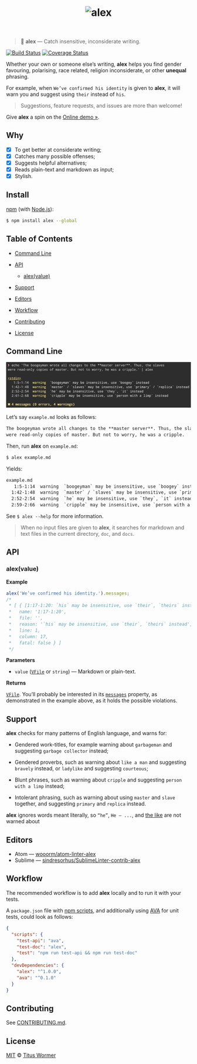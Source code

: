 <!--lint disable no-html first-heading-level maximum-line-length-->

<h1 align="center">
  <img width="400" src="https://rawgit.com/wooorm/alex/master/media/logo.svg" alt="alex">
  <br>
  <br>
</h1>

> 📝 **alex** — Catch insensitive, inconsiderate writing.

[![Build Status](https://img.shields.io/travis/wooorm/alex.svg)](https://travis-ci.org/wooorm/alex) [![Coverage Status](https://img.shields.io/codecov/c/github/wooorm/alex.svg)](https://codecov.io/github/wooorm/alex)

Whether your own or someone else’s writing, **alex** helps you find gender
favouring, polarising, race related, religion inconsiderate, or other
**unequal** phrasing.

For example, when `We’ve confirmed his identity` is given to **alex**,
it will warn you and suggest using `their` instead of `his`.

> Suggestions, feature requests, and issues are more than welcome!

Give **alex** a spin on the [Online demo »](http://alexjs.com/#demo).

## Why

*   [x] To get better at considerate writing;
*   [x] Catches many possible offenses;
*   [x] Suggests helpful alternatives;
*   [x] Reads plain-text and markdown as input;
*   [x] Stylish.

## Install

[npm](https://docs.npmjs.com/cli/install) (with [Node.js](https://nodejs.org/en/download/)):

```sh
$ npm install alex --global
```

## Table of Contents

*   [Command Line](#command-line)

*   [API](#api)

    *   [alex(value)](#alexvalue)

*   [Support](#support)

*   [Editors](#editors)

*   [Workflow](#workflow)

*   [Contributing](#contributing)

*   [License](#license)

## Command Line

![Example of how alex looks on screen](screenshot.png)

Let’s say `example.md` looks as follows:

```md
The boogeyman wrote all changes to the **master server**. Thus, the slaves
were read-only copies of master. But not to worry, he was a cripple.
```

Then, run **alex** on `example.md`:

```sh
$ alex example.md
```

Yields:

```txt
example.md
   1:5-1:14  warning  `boogeyman` may be insensitive, use `boogey` instead
  1:42-1:48  warning  `master` / `slaves` may be insensitive, use `primary` / `replica` instead
  2:52-2:54  warning  `he` may be insensitive, use `they`, `it` instead
  2:59-2:66  warning  `cripple` may be insensitive, use `person with a limp` instead
```

See `$ alex --help` for more information.

> When no input files are given to **alex**, it searches for markdown and
> text files in the current directory, `doc`, and `docs`.

## API

### alex(value)

**Example**

```js
alex('We’ve confirmed his identity.').messages;
/*
 * [ { [1:17-1:20: `his` may be insensitive, use `their`, `theirs` instead]
 *   name: '1:17-1:20',
 *   file: '',
 *   reason: '`his` may be insensitive, use `their`, `theirs` instead',
 *   line: 1,
 *   column: 17,
 *   fatal: false } ]
 */
```

**Parameters**

*   `value` ([`VFile`](https://github.com/wooorm/vfile) or `string`) —
    Markdown or plain-text.

**Returns**

[`VFile`](https://github.com/wooorm/vfile). You’ll probably be interested
in its [`messages`](https://github.com/wooorm/vfile#vfilemessages) property, as
demonstrated in the example above, as it holds the possible violations.

## Support

**alex** checks for many patterns of English language, and warns for:

*   Gendered work-titles, for example warning about `garbageman` and suggesting
    `garbage collector` instead;

*   Gendered proverbs, such as warning about `like a man` and suggesting
    `bravely` instead, or `ladylike` and suggesting `courteous`;

*   Blunt phrases, such as warning about `cripple` and suggesting
    `person with a limp` instead;

*   Intolerant phrasing, such as warning about using `master` and `slave`
    together, and suggesting `primary` and `replica` instead.

**alex** ignores words meant literally, so `“he”`, `He — ...`, and [the like](https://github.com/wooorm/nlcst-is-literal#isliteralparent-index)
are not warned about

## Editors

*   Atom — [wooorm/atom-linter-alex](https://github.com/wooorm/atom-linter-alex)
*   Sublime — [sindresorhus/SublimeLinter-contrib-alex](https://github.com/sindresorhus/SublimeLinter-contrib-alex)

## Workflow

The recommended workflow is to add **alex** locally and to run it with your
tests.

A `package.json` file with [npm scripts](https://docs.npmjs.com/misc/scripts),
and additionally using [AVA](http://ava.li) for unit tests, could look
as follows:

```json
{
  "scripts": {
    "test-api": "ava",
    "test-doc": "alex",
    "test": "npm run test-api && npm run test-doc"
  },
  "devDependencies": {
    "alex": "^1.0.0",
    "ava": "^0.1.0"
  }
}
```

## Contributing

See [CONTRIBUTING.md](CONTRIBUTING.md).

## License

[MIT](LICENSE) © [Titus Wormer](http://wooorm.com)
